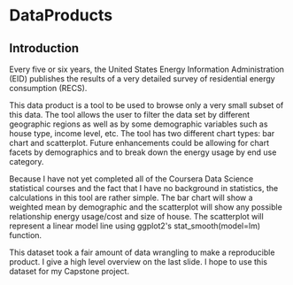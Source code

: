 # DataProducts
## Introduction

Every five or six years, the United States Energy Information Administration (EID) publishes the results of a very detailed survey of residential energy consumption (RECS).  

This data product is a tool to be used to browse only a very small subset of this data.  The tool allows the user to filter the data set by different geographic regions as well as by some demographic variables such as house type, income level, etc.  The tool has two different chart types: bar chart and scatterplot.  Future enhancements could be allowing for chart facets by demographics and to break down the energy usage by end use category.   

Because I have not yet completed all of the Coursera Data Science statistical courses and the fact that I have no background in statistics, the calculations in this tool are rather simple.  The bar chart will show a weighted mean by demographic and the scatterplot will show any possible relationship energy usage/cost and size of house.  The scatterplot will represent a linear model line using ggplot2's stat_smooth(model=lm) function.   
   
This dataset took a fair amount of data wrangling to make a reproducible product.  I give a high level overview on the last slide.  I hope to use this dataset for my Capstone project.
